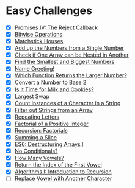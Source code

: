 # Easy Challenges

- [x] [Promises IV: The Reject Callback](./promises-4-the-reject-callback.js)
- [x] [Bitwise Operations](./bitwise-operations.js)
- [x] [Matchstick Houses](./matchstick-houses.js)
- [x] [Add up the Numbers from a Single Number](./add-up-the-numbers-from-a-single-number.js)
- [x] [Check if One Array can be Nested in Another](./check-if-one-array-can-be-nested-in-another.js)
- [x] [Find the Smallest and Biggest Numbers](./find-the-smallest-and-biggest-numbers.js)
- [x] [Name Greeting!](./name-greeting!.js)
- [x] [Which Function Returns the Larger Number?](./which-function-returns-the-larger-number.js)
- [x] [Convert a Number to Base 2](./convert-a-number-to-base-2.js)
- [x] [Is it Time for Milk and Cookies?](./is-it-time-for-milk-and-cookies.js)
- [x] [Largest Swap](./largest-swap.js)
- [x] [Count Instances of a Character in a String](./count-instances-of-a-character-in-a-string.js)
- [x] [Filter out Strings from an Array](./filter-out-strings-from-an-array.js)
- [x] [Repeating Letters](./repeating-letters.js)
- [x] [Factorial of a Positive Integer](./factorial-of-a-positive-integer.js)
- [x] [Recursion: Factorials](./recursion-factorials.js)
- [x] [Summing a Slice](./summing-a-slice.js)
- [x] [ES6: Destructuring Arrays I](./es6-destructuring-arrays-1.js)
- [x] [No Conditionals?](./no-conditionals.js)
- [x] [How Many Vowels?](./how-many-vowels.js)
- [x] [Return the Index of the First Vowel](./return-the-index-of-the-first-vowel.js)
- [x] [Algorithms I: Introduction to Recursion](./algorithms-1-introduction-to-recursion.js)
- [ ] [Replace Vowel with Another Character](./replace-vowel-with-another-character.js)
